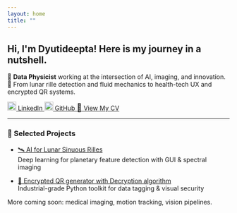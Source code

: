 ```yaml
---
layout: home
title: ""
---
```


<style>
/* ✅ Use Minima's .wrapper to center content */
.wrapper {
  max-width: 800px;
  margin: 0 auto;
  padding: 0 1rem;
}

/* ✅ Ensure header content stacks vertically on mobile */
.site-header .wrapper {
  display: flex;
  flex-direction: column;
  align-items: center;
}

/* ✅ Site title */
.site-title {
  font-size: 1.8rem;
  margin: 0.5rem 0;
  text-align: center;
}

/* ✅ Nav bar default: horizontal and centered */
.site-nav {
  display: flex;
  flex-wrap: wrap;
  justify-content: center;
  gap: 1.2rem;
  margin-top: 0.5rem;
}

.page-link {
  text-decoration: none;
  font-weight: 500;
  color: #333;
  font-size: 1rem;
}

/* ✅ Mobile layout: reduce spacing and let nav wrap */
@media (max-width: 600px) {
  .site-title {
    font-size: 1.3rem;
    text-align: center;
    line-height: 1.4;
  }

  .site-nav {
    flex-wrap: wrap;
    justify-content: center;
    gap: 0.6rem;
  }

  .page-link {
    font-size: 0.95rem;
  }
}
</style>


## Hi, I'm Dyutideepta! Here is my journey in a nutshell.

🌌 **Data Physicist** working at the intersection of AI, imaging, and innovation.  
🚀 From lunar rille detection and fluid mechanics to health-tech UX and encrypted QR systems.

<div class="responsive-nav">

  <a href="https://www.linkedin.com/in/dyutideepta-banerjee" target="_blank">
    <img src="https://cdn.jsdelivr.net/npm/simple-icons@v9/icons/linkedin.svg" alt="LinkedIn" width="20" height="20">
    LinkedIn
  </a>

  <a href="https://github.com/DyutideeptaB" target="_blank">
    <img src="https://cdn.jsdelivr.net/npm/simple-icons@v9/icons/github.svg" alt="GitHub" width="20" height="20">
    GitHub
  </a>

  <a href="https://dyutideeptab.github.io/Cognition_Bytes_by_Dyutideepta/assets/DyutideeptaBanerjee_CV.pdf" target="_blank">
    <span style="font-size: 18px;">📄</span>&nbsp;View My CV
  </a>

</div>

---

### 🌟 Selected Projects

- [🛰️ AI for Lunar Sinuous Rilles](./Project/planetary-feature-detection/)  
  Deep learning for planetary feature detection with GUI & spectral imaging

- [🔐 Encrypted QR generator with Decryption algorithm](./Project/qr_generator_algorithms/)  
  Industrial-grade Python toolkit for data tagging & visual security

More coming soon: medical imaging, motion tracking, vision pipelines.
